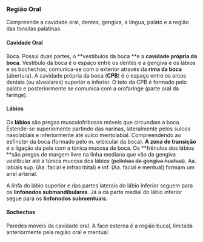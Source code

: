 ### Região Oral

Compreende a cavidade oral, dentes, gengiva, a língua, palato e a região das tonsilas palatinas.

#### Cavidade Oral

Boca. Possui duas partes, o **vestíbulos da boca **e a **cavidade própria da boca**. Vestíbulo da boca é o espaço entre os dentes  e a gengiva e os lábios e as bochechas, comunica-se com o exterior através da **rima da boca** \(abertura\). A cavidade própria da boca \(**CPB**\) é o espaço entre os arcos dentais \(ou alveolares\) superior e inferior. O teto da CPB é formado pelo palato e posteriormente se comunica com a orofaringe \(parte oral da faringe\).

#### Lábios

Os **lábios** são pregas musculofribosas móveis que circundam a boca. Estende-se superiomente partindo das narinas, lateralmente pelos sulcos nasolabiais e inferiormente até sulco mentolabial. Compreendendo ao esfincter da boca \(formado pelo m. orbicular da boca\). **A zona de transição** é a ligação da pele com a túnica mucosa da boca. Os **frênulos dos lábios **são pregas de margem livre na linha mediana que vão da gengiva vestibular até a túnica mucosa dos lábios \(~~pelinhas da gengiva huahua\)~~. Aa. labiais sup. \(Aa. facial e infraorbital\) e inf. \(Aa. facial e mentual\) formam um anel arterial.

A linfa do lábio superior e das partes laterais do lábio inferior seguem para os **linfonodos submandibulares**. Já a da parte medial do lábio inferior segue para os **linfonodos submentuais.**

#### Bochechas

Paredes móveis da cavidade oral. A face externa é a região bucal, limitada anteriormente pela região oral e mentual.

